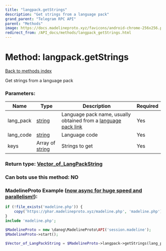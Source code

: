 ```yaml
---
title: "langpack.getStrings"
description: "Get strings from a language pack"
grand_parent: "Telegram RPC API"
parent: "Methods"
image: https://docs.madelineproto.xyz/favicons/android-chrome-256x256.png
redirect_from: /API_docs/methods/langpack_getStrings.html
---
```

# Method: langpack.getStrings
[Back to methods index](index.html)



Get strings from a language pack

### Parameters:

| Name     |    Type       | Description | Required |
|----------|---------------|-------------|----------|
|lang\_pack|[string](/API_docs/types/string.html) | Language pack name, usually obtained from a [language pack link](https://core.telegram.org/api/links#language-pack-links) | Yes|
|lang\_code|[string](/API_docs/types/string.html) | Language code | Yes|
|keys|Array of [string](/API_docs/types/string.html) | Strings to get | Yes|


### Return type: [Vector\_of\_LangPackString](/API_docs/types/LangPackString.html)

### Can bots use this method: **NO**


### MadelineProto Example ([now async for huge speed and parallelism!](https://docs.madelineproto.xyz/docs/ASYNC.html)):


```php
if (!file_exists('madeline.php')) {
    copy('https://phar.madelineproto.xyz/madeline.php', 'madeline.php');
}
include 'madeline.php';

$MadelineProto = new \danog\MadelineProto\API('session.madeline');
$MadelineProto->start();

$Vector_of_LangPackString = $MadelineProto->langpack->getStrings(lang_pack: 'string', lang_code: 'string', keys: ['string', 'string'], );
```

